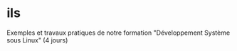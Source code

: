 # ils
Exemples et travaux pratiques de notre formation "Développement Système sous Linux" (4 jours)

